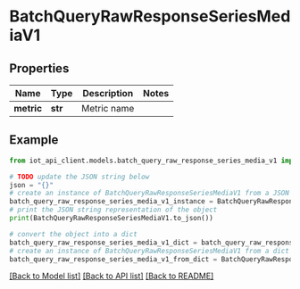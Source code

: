 # BatchQueryRawResponseSeriesMediaV1


## Properties

Name | Type | Description | Notes
------------ | ------------- | ------------- | -------------
**metric** | **str** | Metric name | 

## Example

```python
from iot_api_client.models.batch_query_raw_response_series_media_v1 import BatchQueryRawResponseSeriesMediaV1

# TODO update the JSON string below
json = "{}"
# create an instance of BatchQueryRawResponseSeriesMediaV1 from a JSON string
batch_query_raw_response_series_media_v1_instance = BatchQueryRawResponseSeriesMediaV1.from_json(json)
# print the JSON string representation of the object
print(BatchQueryRawResponseSeriesMediaV1.to_json())

# convert the object into a dict
batch_query_raw_response_series_media_v1_dict = batch_query_raw_response_series_media_v1_instance.to_dict()
# create an instance of BatchQueryRawResponseSeriesMediaV1 from a dict
batch_query_raw_response_series_media_v1_from_dict = BatchQueryRawResponseSeriesMediaV1.from_dict(batch_query_raw_response_series_media_v1_dict)
```
[[Back to Model list]](../README.md#documentation-for-models) [[Back to API list]](../README.md#documentation-for-api-endpoints) [[Back to README]](../README.md)


